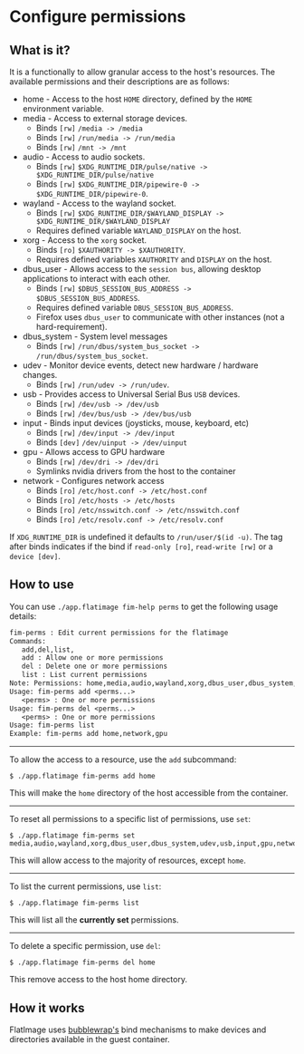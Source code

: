 # Configure permissions

## What is it?

It is a functionally to allow granular access to the host's resources. The
available permissions and their descriptions are as follows:

* home - Access to the host `HOME` directory, defined by the `HOME` environment
variable.
* media - Access to external storage devices.
    * Binds `[rw]` `/media -> /media`
    * Binds `[rw]` `/run/media -> /run/media`
    * Binds `[rw]` `/mnt -> /mnt`
* audio - Access to audio sockets.
    * Binds `[rw]` `$XDG_RUNTIME_DIR/pulse/native -> $XDG_RUNTIME_DIR/pulse/native`
    * Binds `[rw]` `$XDG_RUNTIME_DIR/pipewire-0 -> $XDG_RUNTIME_DIR/pipewire-0`.
* wayland - Access to the wayland socket.
    * Binds `[rw]` `$XDG_RUNTIME_DIR/$WAYLAND_DISPLAY -> $XDG_RUNTIME_DIR/$WAYLAND_DISPLAY`
    * Requires defined variable `WAYLAND_DISPLAY` on the host.
* xorg - Access to the `xorg` socket.
    * Binds `[ro]` `$XAUTHORITY -> $XAUTHORITY`.
    * Requires defined variables `XAUTHORITY` and `DISPLAY` on the host.
* dbus_user - Allows access to the `session bus`, allowing desktop applications to
    interact with each other.
    * Binds `[rw]` `$DBUS_SESSION_BUS_ADDRESS -> $DBUS_SESSION_BUS_ADDRESS`.
    * Requires defined variable `DBUS_SESSION_BUS_ADDRESS`.
    * Firefox uses `dbus_user` to communicate with other instances (not a hard-requirement).
* dbus_system - System level messages
    * Binds `[rw]` `/run/dbus/system_bus_socket -> /run/dbus/system_bus_socket`.
* udev - Monitor device events, detect new hardware / hardware changes.
    * Binds `[rw]` `/run/udev -> /run/udev`.
* usb - Provides access to Universal Serial Bus `USB` devices.
    * Binds `[rw]` `/dev/usb -> /dev/usb`
    * Binds `[rw]` `/dev/bus/usb -> /dev/bus/usb`
* input - Binds input devices (joysticks, mouse, keyboard, etc)
    * Binds `[rw]` `/dev/input -> /dev/input`
    * Binds `[dev]` `/dev/uinput -> /dev/uinput`
* gpu - Allows access to GPU hardware
    * Binds `[rw]` `/dev/dri -> /dev/dri`
    * Symlinks nvidia drivers from the host to the container
* network - Configures network access
    * Binds `[ro]` `/etc/host.conf -> /etc/host.conf`
    * Binds `[ro]` `/etc/hosts -> /etc/hosts`
    * Binds `[ro]` `/etc/nsswitch.conf -> /etc/nsswitch.conf`
    * Binds `[ro]` `/etc/resolv.conf -> /etc/resolv.conf`

If `XDG_RUNTIME_DIR` is undefined it defaults to `/run/user/$(id -u)`. The tag
after binds indicates if the bind if `read-only [ro]`, `read-write [rw]` or a
`device [dev]`.

## How to use

You can use `./app.flatimage fim-help perms` to get the following usage details:

```txt
fim-perms : Edit current permissions for the flatimage
Commands:
   add,del,list,
   add : Allow one or more permissions
   del : Delete one or more permissions
   list : List current permissions
Note: Permissions: home,media,audio,wayland,xorg,dbus_user,dbus_system,udev,usb,input,gpu,network
Usage: fim-perms add <perms...>
   <perms> : One or more permissions
Usage: fim-perms del <perms...>
   <perms> : One or more permissions
Usage: fim-perms list
Example: fim-perms add home,network,gpu
```

---

To allow the access to a resource, use the `add` subcommand:

```
$ ./app.flatimage fim-perms add home
```

This will make the `home` directory of the host accessible from the container.

---

To reset all permissions to a specific list of permissions, use `set`:

```
$ ./app.flatimage fim-perms set media,audio,wayland,xorg,dbus_user,dbus_system,udev,usb,input,gpu,network
```

This will allow access to the majority of resources, except `home`.

---

To list the current permissions, use `list`:

```
$ ./app.flatimage fim-perms list
```

This will list all the **currently set** permissions.

---

To delete a specific permission, use `del`:

```
$ ./app.flatimage fim-perms del home
```

This remove access to the host home directory.

## How it works

FlatImage uses [bubblewrap's](https://github.com/containers/bubblewrap)
bind mechanisms to make devices and directories available in the guest
container.
